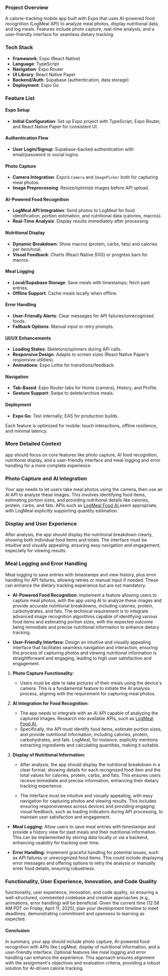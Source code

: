 ### Project Overview  
A calorie-tracking mobile app built with Expo that uses AI-powered food recognition (LogMeal API) to analyze meal photos, display nutritional data, and log meals. Features include photo capture, real-time analysis, and a user-friendly interface for seamless dietary tracking.  

### Tech Stack  
- **Framework**: Expo (React Native)  
- **Language**: TypeScript  
- **Navigation**: Expo Router  
- **UI Library**: React Native Paper  
- **Backend/Auth**: Supabase (authentication, data storage)  
- **Deployment**: Expo Go  

### Feature List  

#### Expo Setup  
- **Initial Configuration**: Set up Expo project with TypeScript, Expo Router, and React Native Paper for consistent UI.  

#### Authentication Flow  
- **User Login/Signup**: Supabase-backed authentication with email/password or social logins.  

#### Photo Capture  
- **Camera Integration**: Expo’s `Camera` and `ImagePicker` both for capturing meal photos.  
- **Image Preprocessing**: Resize/optimize images before API upload.  

#### AI-Powered Food Recognition  
- **LogMeal API Integration**: Send photos to LogMeal for food identification, portion estimation, and nutritional data (calories, macros).  
- **Real-Time Analysis**: Display results immediately after processing.  

#### Nutritional Display  
- **Dynamic Breakdown**: Show macros (protein, carbs, fats) and calories per item/total.  
- **Visual Feedback**: Charts (React Native SVG) or progress bars for macros.  

#### Meal Logging  
- **Local/Supabase Storage**: Save meals with timestamps; fetch past entries.  
- **Offline Support**: Cache meals locally when offline.  

#### Error Handling  
- **User-Friendly Alerts**: Clear messages for API failures/unrecognized foods.  
- **Fallback Options**: Manual input or retry prompts.  

#### UI/UX Enhancements  
- **Loading States**: Skeletons/spinners during API calls.  
- **Responsive Design**: Adapts to screen sizes (React Native Paper’s responsive utilities).  
- **Animations**: Expo Lottie for transitions/feedback.  

#### Navigation  
- **Tab-Based**: Expo Router tabs for Home (camera), History, and Profile.  
- **Gesture Support**: Swipe to delete/archive meals.  

#### Deployment  
- **Expo Go**: Test internally; EAS for production builds.  

Each feature is optimized for mobile: touch interactions, offline resilience, and minimal latency.


### More Detailed Context

app should focus on core features like photo capture, AI food recognition, nutritional display, and a user-friendly interface and meal logging and error handling for a more complete experience.

### Photo Capture and AI Integration
Your app needs to let users take meal photos using the camera, then use an AI API to analyze these images. This involves identifying food items, estimating portion sizes, and providing nutritional details like calories, protein, carbs, and fats. APIs such as [LogMeal Food AI](https://logmeal.com/api/),seem appropriate, with LogMeal explicitly supporting quantity estimation.

### Display and User Experience
After analysis, the app should display the nutritional breakdown clearly, showing both individual food items and totals. The interface must be intuitive and visually appealing, ensuring easy navigation and engagement, especially for viewing results.

### Meal Logging and Error Handling
 Meal logging to save entries with timestamps and view history, plus error handling for API failures, allowing retries or manual input if needed. These can enhance the dietary tracking experience but are not mandatory.

- **AI-Powered Food Recognition:** Implement a feature allowing users to capture meal photos, with the app using AI to analyze these images and provide accurate nutritional breakdowns, including calories, protein, carbohydrates, and fats. The technical requirement is to integrate advanced image recognition algorithms capable of identifying various food items and estimating portion sizes, with the expected outcome being immediate and precise nutritional information to enhance dietary tracking.

- **User-Friendly Interface:** Design an intuitive and visually appealing interface that facilitates seamless navigation and interaction, ensuring the process of capturing photos and viewing nutritional information is straightforward and engaging, leading to high user satisfaction and engagement.

1. **Photo Capture Functionality:**
   - Users must be able to take pictures of their meals using the device's camera. This is a fundamental feature to initiate the AI analysis process, aligning with the requirement for capturing meal photos.

2. **AI Integration for Food Recognition:**
   - The app needs to integrate with an AI API capable of analyzing the captured images. Research into available APIs, such as [LogMeal Food AI](https://logmeal.com/api/),
   - Specifically, the API must identify food items, estimate portion sizes, and provide nutritional information, including calories, protein, carbohydrates, and fats. LogMeal, for instance, explicitly mentions extracting ingredients and calculating quantities, making it suitable. 

3. **Display of Nutritional Information:**
   - After analysis, the app should display the nutritional breakdown in a clear format, showing details for each recognized food item and the total values for calories, protein, carbs, and fats. This ensures users receive immediate and precise information, enhancing their dietary tracking experience.

   - The interface must be intuitive and visually appealing, with easy navigation for capturing photos and viewing results. This includes ensuring responsiveness across devices and providing engaging visual feedback, such as loading indicators during API processing, to maintain user satisfaction and engagement.

- **Meal Logging:** Allow users to save meal entries with timestamps and provide a history view for past meals and their nutritional information. This can be implemented by storing data locally or via a backend, enhancing usability for tracking over time.

- **Error Handling:** Implement graceful handling for potential issues, such as API failures or unrecognized food items. This could include displaying error messages and offering options to retry the analysis or manually enter food details, ensuring robustness.


### Functionality, User Experience, Innovation, and Code Quality
functionality, user experience, innovation, and code quality, so ensuring a well-structured, commented codebase and creative approaches (e.g., animations, error handling) will be beneficial. Given the current time (12:58 AM PDT on Friday, April 11, 2025), plan your development timeline to meet deadlines, demonstrating commitment and openness to learning as expected.

#### Conclusion
In summary, your app should include photo capture, AI-powered food recognition with APIs like LogMeal, display of nutritional information, and a user-friendly interface. Optional features like meal logging and error handling can enhance the experience. This approach ensures alignment with the assignment's objectives and evaluation criteria, providing a robust solution for AI-driven calorie tracking.